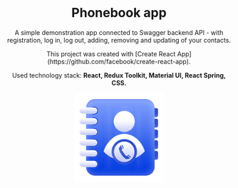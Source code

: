 <div style="margin-top:0" align="center">
<h1 style="margin-top:0">Phonebook app</h1>
<p>A simple demonstration app connected to Swagger backend API - with registration,
log in, log out, adding, removing and updating of your contacts.</p>
<p>This project was created with
[Create React App](https://github.com/facebook/create-react-app).</p>

<p>Used technology stack: <b>React, Redux Toolkit, Material UI, React Spring, CSS.</b></p>

<img src="./src/img/phonebook_home_bg.png" width="200"/>
</div>
